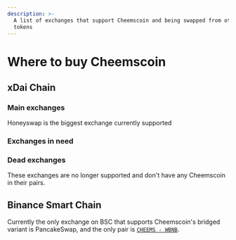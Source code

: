 ```yaml
---
description: >-
  A list of exchanges that support Cheemscoin and being swapped from other
  tokens
---
```


# Where to buy Cheemscoin

## xDai Chain

### Main exchanges

Honeyswap is the biggest exchange currently supported

### Exchanges in need

### Dead exchanges

These exchanges are no longer supported and don't have any Cheemscoin in their pairs.

## Binance Smart Chain

Currently the only exchange on BSC that supports Cheemscoin's bridged variant is PancakeSwap, and the only pair is [`CHEEMS - WBNB`](../information/contracts/official-contract-addresses.md#binance-smart-chain).

